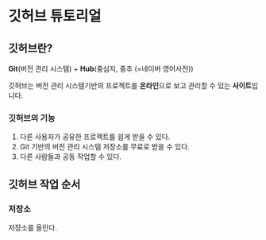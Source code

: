 # 깃허브 튜토리얼

## 깃허브란?
<b>Git</b>(버전 관리 시스템) + <b>Hub</b>(중심지, 중추 (=네이버 영어사전))

깃허브는 버전 관리 시스템기반의 프로젝트를 <b>온라인</b>으로 보고 관리할 수 있는 <b>사이트</b>입니다.

### 깃허브의 기능
1. 다른 사용자가 공유한 프로젝트를 쉽게 받을 수 있다.
2. Git 기반의 버전 관리 시스템 저장소를 무료로 받을 수 있다.
3. 다른 사람들과 공동 작업할 수 있다.

## 깃허브 작업 순서

### 저장소
저장소를 올린다.

<!--stackedit_data:
eyJoaXN0b3J5IjpbMzkwNjc3NjgsLTE1MDY0MDcwNDAsMTQyNT
cyMTg0MiwyMDY5NzI2OTUwXX0=
-->
